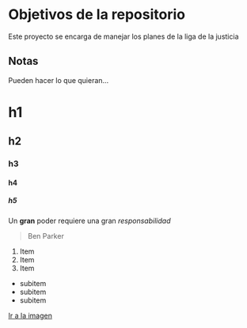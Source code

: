 # Objetivos de la repositorio

Este proyecto se encarga de manejar los planes de la liga de la justicia


## Notas
Pueden hacer lo que quieran...

# h1
## h2
### h3
#### h4
##### h5

Un **gran** poder requiere una gran *responsabilidad*
> Ben Parker

1. Item
2. Item
3. Item
  * subitem
  * subitem
  * subitem
  
  
 [Ir a la imagen](https://aminoapps.com/c/anime-es/page/item/apachai-hopachai/1Jdc_rI0PD1zeJ3llwbja1GPom8m08Y)
